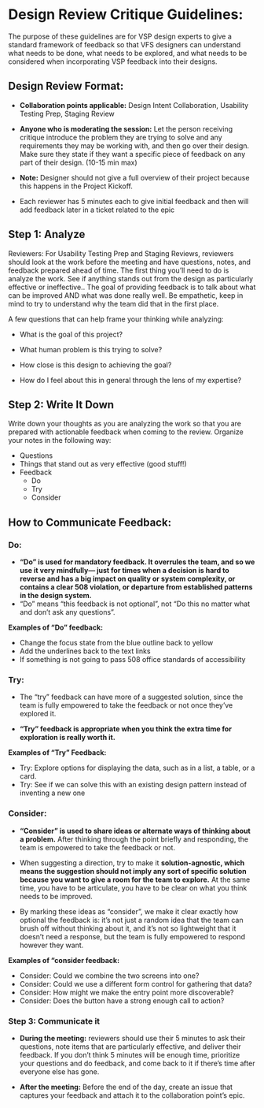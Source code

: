# Design Review Critique Guidelines:
The purpose of these guidelines are for VSP design experts to give a standard framework of feedback so that VFS designers can understand what needs to be done, what needs to be explored, and what needs to be considered when incorporating VSP feedback into their designs. 

## Design Review Format: 
- **Collaboration points applicable:** Design Intent Collaboration, Usability Testing Prep, Staging Review

- **Anyone who is moderating the session:** Let the person receiving critique  introduce the problem they are trying to solve and any requirements they may be working with, and then go over their design. Make sure they state if they want a specific piece of feedback on any part of their design. (10-15 min max)

- **Note:** Designer should not give a full overview of their project because this happens in the Project Kickoff.

- Each reviewer has 5 minutes each to give initial feedback and then will add feedback later in a ticket related to the epic 

## Step 1: Analyze

Reviewers: For Usability Testing Prep and Staging Reviews, reviewers should look at the work before the meeting and have questions, notes, and feedback prepared ahead of time. The first thing you’ll need to do is analyze the work. See if anything stands out from the design as particularly effective or ineffective..  The goal of providing feedback is to talk about what can be improved AND what was done really well. Be empathetic, keep in mind to try to understand why the team did that in the first place.


A few questions that can help frame your thinking while analyzing:

- What is the goal of this project?

- What human problem is this trying to solve?

- How close is this design to achieving the goal?

- How do I feel about this in general through the lens of my expertise?

## Step 2: Write It Down

Write down your thoughts as you are analyzing the work so that you are prepared with actionable feedback when coming to the review. Organize your notes in the following way:

- Questions
- Things that stand out as very effective (good stuff!)
- Feedback
   - Do
   - Try
   - Consider

## How to Communicate Feedback:



### Do:

- **“Do” is used for mandatory feedback. It overrules the team, and so we use it very mindfully— just for times when a decision is hard to reverse and has a big impact on quality or system complexity, or contains a clear 508 violation, or departure from established patterns in the design system.** 
- “Do” means “this feedback is not optional”, not “Do this no matter what and don’t ask any questions”.


**Examples of “Do” feedback:**

- Change the focus state from the blue outline back to yellow
- Add the underlines back to the text links
- If something is not going to pass 508 office standards of accessibility 

### Try:

- The “try” feedback can have more of a suggested solution, since the team is fully empowered to take the feedback or not once they’ve explored it.

- **“Try” feedback is appropriate when you think the extra time for exploration is really worth it.**

**Examples of “Try” Feedback:**

- Try: Explore options for displaying the data, such as in a list, a table, or a card. 
- Try: See if we can solve this with an existing design pattern instead of inventing a new one

### Consider:
- **“Consider” is used to share ideas or alternate ways of thinking about a problem.** After thinking through the point briefly and responding, the team is empowered to take the feedback or not.

- When suggesting a direction, try to make it **solution-agnostic, which means the suggestion should not imply any sort of specific solution because you want to give a room for the team to explore.** At the same time, you have to be articulate, you have to be clear on what you think needs to be improved.

- By marking these ideas as “consider”, we make it clear exactly how optional the feedback is: it’s not just a random idea that the team can brush off without thinking about it, and it’s not so lightweight that it doesn’t need a response, but the team is fully empowered to respond however they want.
 
**Examples of “consider feedback:**

- Consider: Could we combine the two screens into one?
- Consider: Could we use a different form control for gathering that data?
- Consider: How might we make the entry point more discoverable?
- Consider: Does the button have a strong enough call to action?

### Step 3: Communicate it

- **During the meeting:** reviewers should use their 5 minutes to ask their questions, note items that are particularly effective, and deliver their feedback. If you don’t think 5 minutes will be enough time, prioritize your questions and do feedback, and come back to it if there’s time after everyone else has gone. 

- **After the meeting:** Before the end of the day, create an issue that captures your feedback and attach it to the collaboration point’s epic.


